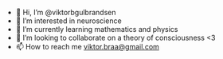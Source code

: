 - 👋 Hi, I’m @viktorbgulbrandsen
- 👀 I’m interested in neuroscience
- 🌱 I’m currently learning mathematics and physics
- 💞️ I’m looking to collaborate on a theory of consciousness <3
- 📫 How to reach me viktor.braa@gmail.com

<!---
viktorbgulbrandsen/viktorbgulbrandsen is a ✨ special ✨ repository because its `README.md` (this file) appears on your GitHub profile.
You can click the Preview link to take a look at your changes.
--->
